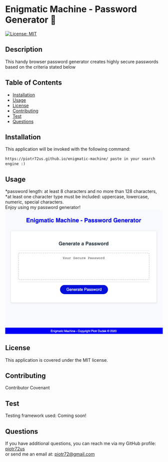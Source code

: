 
# Enigmatic Machine - Password Generator :rocket:
[![License: MIT](https://img.shields.io/badge/License-MIT-yellow.svg)](https://opensource.org/licenses/MIT)

## Description
This handy browser password generator creates highly secure passwords based on the criteria stated below

## Table of Contents
* [Installation](#Installation)
* [Usage](#Usage)
* [License](#License)
* [Contributing](#Contributing)
* [Test](#Test)
* [Questions](#Questions)

## Installation
This application will be invoked with the following command:
```
https://piotr72us.github.io/enigmatic-machine/ paste in your search engine :)
```

## Usage
*password length: at least 8 characters and no more than 128 characters, *at least one character type must be included: uppercase, lowercase, numeric, special characters.</br> Enjoy using my password generator! ![Screenshot](pic.png)

## License
This application is covered under the MIT license.

## Contributing
Contributor Covenant

## Test
Testing framework used: Coming soon!

## Questions
If you have additional questions, you can reach me via my GitHub profile: [piotr72us](https://github.com/piotr72us)<br/>
or send me an email at: piotr72@gmail.com
